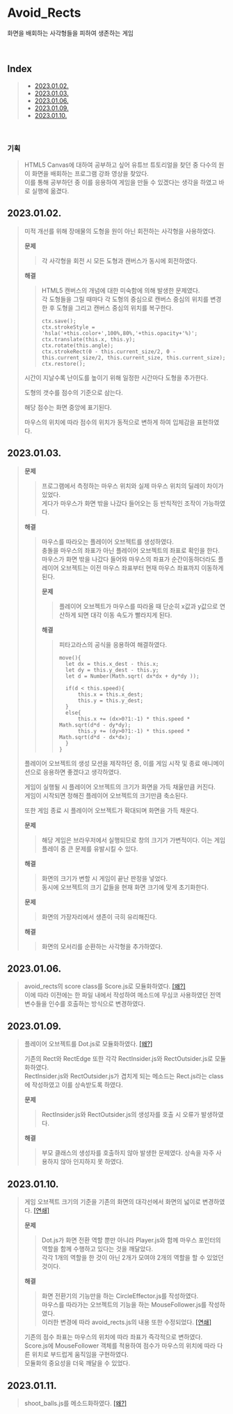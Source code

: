 # Avoid_Rects

화면을 배회하는 사각형들을 피하여 생존하는 게임

<br/>

## Index

> - [2023.01.02.](#20230102)
> - [2023.01.03.](#20230103)
> - [2023.01.06.](#20230106)
> - [2023.01.09.](#20230109)
> - [2023.01.10.](#20230110)

<br/>

### 기획

> HTML5 Canvas에 대하여 공부하고 싶어 유튜브 튜토리얼을 찾던 중 다수의 원이 화면을 배회하는 프로그램 강좌 영상을 찾았다.  
> 이를 통해 공부하던 중 이를 응용하여 게임을 만들 수 있겠다는 생각을 하였고 바로 실행에 옮겼다.

## 2023.01.02.

> 미적 개선를 위해 장애물의 도형을 원이 아닌 회전하는 사각형을 사용하였다.
>
> **문제**
>
> > 각 사각형을 회전 시 모든 도형과 캔버스가 동시에 회전하였다.
>
> **해결**
>
> > HTML5 캔버스의 개념에 대한 미숙함에 의해 발생한 문제였다.  
> > 각 도형들을 그릴 때마다 각 도형의 중심으로 캔버스 중심의 위치를 변경한 후 도형을 그리고 캔버스 중심의 위치를 복구한다.
> >
> > ```
> > ctx.save();
> > ctx.strokeStyle = 'hsla('+this.color+',100%,80%,'+this.opacity+'%)';
> > ctx.translate(this.x, this.y);
> > ctx.rotate(this.angle);
> > ctx.strokeRect(0 - this.current_size/2, 0 - this.current_size/2, this.current_size, this.current_size);
> > ctx.restore();
> > ```
>
> 시간이 지날수록 난이도를 높이기 위해 일정한 시간마다 도형을 추가한다.
>
> 도형의 갯수를 점수의 기준으로 삼는다.
>
> 해당 점수는 화면 중앙에 표기된다.
>
> 마우스의 위치에 따라 점수의 위치가 동적으로 변하게 하여 입체감을 표현하였다.

## 2023.01.03.

> **문제**
>
> > 프로그램에서 측정하는 마우스 위치와 실제 마우스 위치의 딜레이 차이가 있었다.  
> > 게다가 마우스가 화면 밖을 나갔다 들어오는 등 반칙적인 조작이 가능하였다.
>
> **해결**
>
> > 마우스를 따라오는 플레이어 오브젝트를 생성하였다.  
> > 충돌을 마우스의 좌표가 아닌 플레이어 오브젝트의 좌표로 확인을 한다.  
> > 마우스가 화면 밖을 나갔다 들어와 마우스의 좌표가 순간이동하더라도 플레이어 오브젝트는 이전 마우스 좌표부터 현재 마우스 좌표까지 이동하게 된다.
> >
> > **문제**
> >
> > > 플레이어 오브젝트가 마우스를 따라올 때 단순히 x값과 y값으로 연산하게 되면 대각 이동 속도가 빨라지게 된다.
> >
> > **해결**
> >
> > > 피타고라스의 공식을 응용하여 해결하였다.
> > >
> > > ```
> > > move(){
> > >   let dx = this.x_dest - this.x;
> > >   let dy = this.y_dest - this.y;
> > >   let d = Number(Math.sqrt( dx*dx + dy*dy ));
> > >
> > >   if(d < this.speed){
> > >       this.x = this.x_dest;
> > >       this.y = this.y_dest;
> > >   }
> > >   else{
> > >       this.x += (dx>0?1:-1) * this.speed * Math.sqrt(d*d - dy*dy);
> > >       this.y += (dy>0?1:-1) * this.speed * Math.sqrt(d*d - dx*dx);
> > >   }
> > > }
> > > ```
>
> 플레이어 오브젝트의 생성 모션을 제작하던 중, 이를 게임 시작 및 종료 애니메이션으로 응용하면 좋겠다고 생각하였다.
>
> 게임이 실행될 시 플레이어 오브젝트의 크기가 화면을 가득 채울만큼 커진다.  
> 게임이 시작되면 정해진 플레이어 오브젝트의 크기만큼 축소된다.
>
> 또한 게임 종료 시 플레이어 오브젝트가 확대되며 화면을 가득 채운다.
>
> **문제**
>
> > 해당 게임은 브라우저에서 실행되므로 창의 크기가 가변적이다. 이는 게임 플레이 중 큰 문제를 유발시킬 수 있다.
>
> **해결**
>
> > 화면의 크기가 변할 시 게임이 끝난 판정을 넣었다.  
> > 동시에 오브젝트의 크기 값들을 현재 화면 크기에 맞게 초기화한다.
>
> **문제**
>
> > 화면의 가장자리에서 생존이 극히 유리해진다.
>
> **해결**
>
> > 화면의 모서리를 순환하는 사각형을 추가하였다.

## 2023.01.06.

> avoid_rects의 score class를 Score.js로 모듈화하였다. [[왜?]](./shoot_balls.md#20230106)  
> 이에 따라 이전에는 한 파일 내에서 작성하여 메소드에 무심코 사용하였던 전역변수들을 인수를 호출하는 방식으로 변경하였다.

## 2023.01.09.

> 플레이어 오브젝트를 Dot.js로 모듈화하였다. [[왜?]](./shoot_balls.md#20230109)
>
> 기존의 Rect와 RectEdge 또한 각각 RectInsider.js와 RectOutsider.js로 모듈화하였다.  
> RectInsider.js와 RectOutsider.js가 겹치게 되는 메소드는 Rect.js라는 class에 작성하였고 이를 상속받도록 하였다.
>
> **문제**
>
> > RectInsider.js와 RectOutsider.js의 생성자를 호출 시 오류가 발생하였다.
>
> **해결**
>
> > 부모 클래스의 생성자를 호출하지 않아 발생한 문제였다. 상속을 자주 사용하지 않아 인지하지 못 하였다.

## 2023.01.10.

> 게임 오브젝트 크기의 기준을 기존의 화면의 대각선에서 화면의 넓이로 변경하였다. [[연쇄]](./shoot_balls.md#20230110)
>
> **문제**
>
> > Dot.js가 화면 전환 역할 뿐만 아니라 Player.js와 함께 마우스 포인터의 역할을 함께 수행하고 있다는 것을 깨달았다.  
> > 각각 1개의 역할을 한 것이 아닌 2개가 모여야 2개의 역할을 할 수 있었던 것이다.
>
> **해결**
>
> > 화면 전환기의 기능만을 하는 CircleEffector.js를 작성하였다.  
> > 마우스를 따라가는 오브젝트의 기능을 하는 MouseFollower.js를 작성하였다.  
> > 이러한 변경에 따라 avoid_rects.js의 내용 또한 수정되었다. [[연쇄]](./shoot_balls.md#20230110)
>
> 기존의 점수 좌표는 마우스의 위치에 따라 좌표가 즉각적으로 변하였다.  
> Score.js에 MouseFollower 객체를 적용하여 점수가 마우스의 위치에 따라 다른 위치로 부드럽게 움직임을 구현하였다.  
> 모듈화의 중요성을 더욱 깨달을 수 있었다.

## 2023.01.11.

> shoot_balls.js를 메소드화하였다. [[왜?]](./menu.md#20230111)
